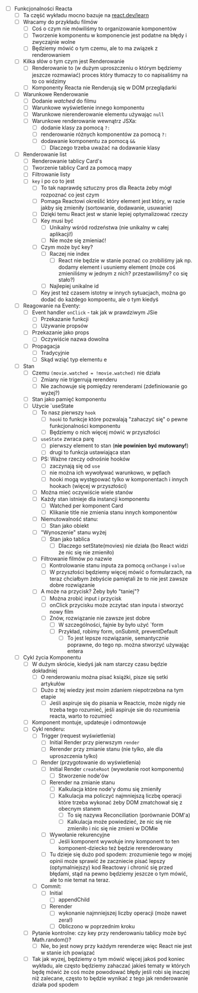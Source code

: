 - [ ] Funkcjonalności Reacta
  - [ ] Ta część wykładu mocno bazuje na [react.dev/learn](https://react.dev/learn)
  - [ ] Wracamy do przykładu filmów
    - [ ] Coś o czym nie mówiliśmy to organizowanie komponentów
    - [ ] Tworzenie komponentu w komponencie jest podatne na błędy i zwyczajnie wolne
    - [ ] Będziemy mówić o tym czemu, ale to ma związek z renderowaniem
  - [ ] Kilka słów o tym czym jest Renderowanie
    - [ ] Renderowanie to (w dużym uproszczeniu o którym będziemy jeszcze rozmawiać) proces który tłumaczy to co napisaliśmy na to co widzimy
    - [ ] Komponenty Reacta nie Renderują się w DOM przeglądarki
  - [ ] Warunkowe Renderowanie
    - [ ] Dodanie _watched_ do filmu
    - [ ] Warunkowe wyświetlenie innego komponentu
    - [ ] Warunkowe nierenderowanie elementu używając `null`
    - [ ] Warunkowe renderowanie wewnątrz JSXa:
      - [ ] dodanie klasy za pomocą `?:`
      - [ ] renderowanie różnych komponentów za pomocą `?:`
      - [ ] dodawanie komponentu za pomocą `&&`
        - [ ] Dlaczego trzeba uważać na dodawanie klasy
  - [ ] Renderowanie list
    - [ ] Renderowanie tablicy Card's
    - [ ] Tworzenie tablicy Card za pomocą mapy
    - [ ] Filtrowanie listy
    - [ ] `key` i po co to jest
      - [ ] To tak naprawdę sztuczny pros dla Reacta żeby mógł rozpoznać co jest czym
      - [ ] Pomaga Reactowi określić który element jest który, w razie jakby się zmieniły (sortowanie, dodawanie, usuwanie)
      - [ ] Dzięki temu React jest w stanie lepiej optymalizować rzeczy
      - [ ] Key musi być
        - [ ] Unikalny wśród rodzeństwa (nie unikalny w całej aplikacji!)
        - [ ] Nie może się zmieniać!
      - [ ] Czym może być key?
        - [ ] Raczej nie index
          - [ ] React nie będzie w stanie poznać co zrobiliśmy jak np. dodamy element i usuniemy element (może coś zmieniliśmy w jednym z nich? przestawiliśmy? co się stało?)
        - [ ] Najlepiej unikalne id
      - [ ] Key jest też czasem istotny w innych sytuacjach, można go dodać do każdego kompoentu, ale o tym kiedyś
  - [ ] Reagowanie na Eventy:
    - [ ] Event handler `onClick` - tak jak w prawdziwym JSie
      - [ ] Przekazanie funkcji
      - [ ] Używanie propsów
    - [ ] Przekazanie jako props
      - [ ] Oczywiście nazwa dowolna
    - [ ] Propagacja
      - [ ] Tradycyjnie
      - [ ] Skąd wziąć typ elementu e
  - [ ] Stan
    - [ ] Czemu `(movie.watched = !movie.watched)` nie działa
      - [ ] Zmiany nie trigerrują rerenderu
      - [ ] Nie zachowuje się pomiędzy rerenderami (zdefiniowanie go wyżej?)
    - [ ] Stan jako pamięć komponentu
    - [ ] Użycie `useState
      - [ ] To nasz pierwszy `hook`
        - [ ] `hook`i to funkcje które pozwalają "zahaczyć się" o pewne funkcjonalności komponentu
        - [ ] Będziemy o nich więcej mówić w przyszłości
      - [ ] `useState` zwraca parę
        - [ ] pierwszy element to stan (**nie powinien być mutowany!**)
        - [ ] drugi to funkcja ustawiająca stan
      - [ ] PS: Ważne rzeczy odnośnie hooków
        - [ ] zaczynają się od `use`
        - [ ] nie można ich wywoływać warunkowo, w pętlach
        - [ ] hooki mogą występować tylko w komponentach i innych hookach (więcej w przyszłości)
      - [ ] Można mieć oczywiście wiele stanów
      - [ ] Każdy stan istnieje dla instancji komponentu
        - [ ] Watched per komponent Card
        - [ ] Klikanie title nie zmienia stanu innych komponentów
      - [ ] Niemutowalność stanu:
        - [ ] Stan jako obiekt
      - [ ] "Wynoszenie" stanu wyżej
        - [ ] Stan jako tablica
          - [ ] Dlaczego setState(movies) nie działa (bo React widzi że nic się nie zmieniło)
      - [ ] Filtrowanie filmów po nazwie
        - [ ] Kontrolowanie stanu inputa za pomocą `onChange` i `value`
        - [ ] W przyszłości będziemy więcej mówić o formularzach, na teraz chciałbym żebyście pamiętali że to nie jest zawsze dobre rozwiązanie
      - [ ] A może na przycisk? Żeby było "taniej"?
        - [ ] Można zrobić input i przycisk
        - [ ] onClick przycisku może zczytać stan inputa i stworzyć nowy film
        - [ ] Znów, rozwiązanie nie zawsze jest dobre
          - [ ] W szczególności, fajnie by było użyć `form
          - [ ] Przykład, robimy form, onSubmit, preventDefault
            - [ ] To jest lepsze rozwiązanie, semantycznie poprawne, do tego np. można stworzyć używając entera
  - [ ] Cykl życia Komponentu
    - [ ] W dużym skrócie, kiedyś jak nam starczy czasu będzie dokładniej
      - [ ] O renderowaniu można pisać książki, pisze się setki artykułów
      - [ ] Dużo z tej wiedzy jest moim zdaniem niepotrzebna na tym etapie
        - [ ] Jeśli aspiruje się do pisania w Reactcie, może nigdy nie trzeba tego rozumieć, jeśli aspiruje sie do rozumienia reacta, warto to rozumieć
    - [ ] Komponent montuje, updateuje i odmontowuje
    - [ ] Cykl renderu:
      - [ ] Trigger (request wyświetlenia)
        - [ ] Initial Render przy pierwszym `render`
        - [ ] Rerender przy zmianie stanu (nie tylko, ale dla uproszczenia tylko)
      - [ ] Render (przygotowanie do wyświetlenia)
        - [ ] Initial Render `createRoot` (wywołanie root komponentu)
          - [ ] Stworzenie node'ów
        - [ ] Rerender na zmianie stanu
          - [ ] Kalkulacja które node'y domu się zmieniły
          - [ ] Kalkulacja ma policzyć najmniejszą liczbę operacji które trzeba wykonać żeby DOM zmatchował się z obecnym stanem
            - [ ] To się nazywa Reconciliation (porównanie DOM'a)
            - [ ] Kalkulacja może powiedzieć, że nic się nie zmieniło i nic się nie zmieni w DOMie
        - [ ] Wywołanie rekurencyjne
          - [ ] Jeśli komponent wywołuje inny komponent to ten komponent-dziecko też będzie rerenderowany
        - [ ] Tu dzieje się dużo pod spodem: zrozumienie tego w mojej opinii może sprawić że zaczniecie pisać lepszy (optymalniejszy) kod Reactowy i chronić się przed błędami, stąd na pewno będziemy jeszcze o tym mówić, ale to nie temat na teraz.
      - [ ] Commit:
        - [ ] Initial
          - [ ] appendChild
        - [ ] Rerender
          - [ ] wykonanie najmniejszej liczby operacji (może nawet zera!)
          - [ ] Obliczono w poprzednim kroku
    - [ ] Pytanie kontrolne: czy key przy renderowaniu tablicy może być Math.random()?
      - [ ] Nie, bo jest nowy przy każdym rerenderze więc React nie jest w stanie ich powiązać
    - [ ] Tak jak wyzej, będziemy o tym mówić więcej jakoś pod koniec wykładu, ale często będziemy zahaczać jakieś tematy w których będę mówić że coś może powodować błędy jeśli robi się inaczej niż zalecane, często to będzie wynikać z tego jak renderowanie działa pod spodem
